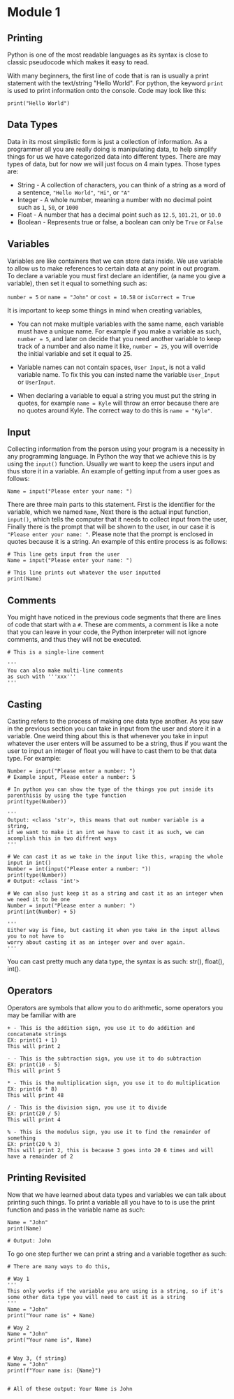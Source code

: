 # Module 1
## Printing

Python is one of the most readable languages as its syntax is close to classic pseudocode which makes it easy to read.

With many beginners, the first line of code that is ran is usually a print statement with the text/string "Hello World". 
For python, the keyword `print` is used to print information onto the console. Code may look like this:

```print("Hello World")```

## Data Types

Data in its most simplistic form is just a collection of information. As a programmer all you are really doing is manipulating data, to help simplify things for us we have categorized data into different types. There are may types of data, but for now we will just focus on 4 main types. Those types are:

- String - A collection of characters, you can think of a string as a word of a sentence, `"Hello World"`, `"Hi"`, or `"A"`
- Integer - A whole number, meaning a number with no decimal point such as `1`, `50`, or `1000`
- Float - A number that has a decimal point such as `12.5`, `101.21`, or `10.0`
- Boolean - Represents true or false, a boolean can only be `True` or `False`


## Variables

Variables are like containers that we can store data inside. We use variable to allow us to make references to certain data at any point in out program. To declare a variable you must first declare an identifier, (a name you give a variable), then set it equal to something such as: 

```number = 5``` or
```name = "John"``` or 
```cost = 10.58``` or 
```isCorrect = True```

It is important to keep some things in mind when creating variables, 

- You can not make multiple variables with the same name, each variable must have a unique name. For example if you make a variable as such, ```number = 5```, and later on decide that you need another variable to keep track of a number and also name it like, ```number = 25```, you will override the initial variable and set it equal to 25. 

- Variable names can not contain spaces,  `User Input`, is not a valid variable name. To fix this you can insted name the variable `User_Input` or `UserInput`.

- When declaring a variable to equal a string you must put the string in quotes, for example ```name = Kyle``` will throw an error because there are no quotes around Kyle. The correct way to do this is ```name = "Kyle"```.


## Input
Collecting information from the person using your program is a necessity in any programming language. In Python the way that we achieve this is by using the `input()` function. Usually we want to keep the users input and thus store it in  a variable. An example of getting input from a user goes as follows:

```Name = input("Please enter your name: ")```

There are three main parts to this statement. First is the identifier for the variable, which we named `Name`, Next there is the actual input function,  ```input()```, which tells the computer that it needs to collect input from the user, Finally there is the prompt that will be shown to the user, in our case it is  ```"Please enter your name: "```. Please note that the prompt is enclosed in quotes because it is a string. An example of this entire process is as follows:

```
# This line gets input from the user
Name = input("Please enter your name: ")

# This line prints out whatever the user inputted
print(Name)
```
## Comments
You might have noticed in the previous code segments that there are lines of code that start with a `#`. These are comments, a comment is like a note that you can leave in your code, the Python interpreter will not ignore comments, and thus they will not be executed.

```
# This is a single-line comment

'''
You can also make multi-line comments
as such with '''xxx''' 
'''
```


## Casting

Casting refers to the process of making one data type another. As you saw in the previous section you can take in input from the user and store it in a variable. One weird thing about this is that whenever you take in input whatever the user enters will be assumed to be a string, thus if you want the user to input an integer of float you will have to cast them to be that data type. For example: 

```
Number = input("Please enter a number: ")
# Example input, Please enter a number: 5

# In python you can show the type of the things you put inside its parenthisis by using the type function
print(type(Number))

'''
Output: <class 'str'>, this means that out number variable is a string, 
if we want to make it an int we have to cast it as such, we can acomplish this in two diffrent ways
'''

# We can cast it as we take in the input like this, wraping the whole input in int()
Number = int(input("Please enter a number: "))
print(type(Number))
# Output: <class 'int'>

# We can also just keep it as a string and cast it as an integer when we need it to be one
Number = input("Please enter a number: ")
print(int(Number) + 5)

'''
Either way is fine, but casting it when you take in the input allows you to not have to 
worry about casting it as an integer over and over again.
'''
```

You can cast pretty much any data type, the syntax is as such: str(), float(), int().

## Operators

Operators are symbols that allow you to do arithmetic, some operators you may be familiar with are 

```
+ - This is the addition sign, you use it to do addition and concatenate strings
EX: print(1 + 1)
This will print 2
```
```
- - This is the subtraction sign, you use it to do subtraction 
EX: print(10 - 5)
This will print 5
```
```
* - This is the multiplication sign, you use it to do multiplication 
EX: print(6 * 8)
This will print 48
```
```
/ - This is the division sign, you use it to divide 
EX: print(20 / 5)
This will print 4
```
```
% - This is the modulus sign, you use it to find the remainder of something
EX: print(20 % 3)
This will print 2, this is because 3 goes into 20 6 times and will have a remainder of 2
```


## Printing Revisited

Now that we have learned about data types and variables we can talk about printing such things. To print a variable all you  have to to is use the print function and pass in the variable name as such: 

```
Name = "John"
print(Name)

# Output: John
```
To go one step further we can print a string and a variable together as such:

```
# There are many ways to do this, 

# Way 1
'''
This only works if the variable you are using is a string, so if it's 
some other data type you will need to cast it as a string
'''
Name = "John"
print("Your name is" + Name)

# Way 2
Name = "John"
print("Your name is", Name)


# Way 3, (f string)
Name = "John"
print(f"Your name is: {Name}")


# All of these output: Your Name is John
```
